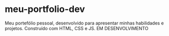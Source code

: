 # meu-portfolio-dev
Meu portefólio pessoal, desenvolvido para apresentar minhas habilidades e projetos.  Construído com HTML, CSS e JS.
EM DESENVOLVIMENTO
